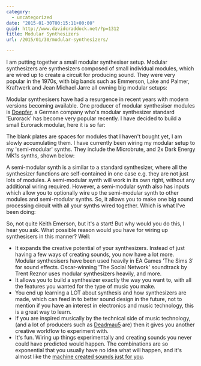 ```yaml
---
category:
  - uncategorized
date: "2015-01-30T00:15:11+00:00"
guid: http://www.davidcraddock.net/?p=1312
title: Modular Synthesizers
url: /2015/01/30/modular-synthesizers/

---
```

I am putting together a small modular synthesiser setup. Modular synthesizers are synthesizers composed of small individual modules, which are wired up to create a circuit for producing sound. They were very popular in the 1970s, with big bands such as Emmerson, Lake and Palmer, Kraftwerk and Jean Michael Jarre all owning big modular setups:

Modular synthesisers have had a resurgence in recent years with modern versions becoming available. One producer of modular synthesiser modules is [Doepfer](http://www.doepfer.de), a German company who's modular synthesizer standard 'Eurorack' has become very popular recently. I have decided to build a small Eurorack modular, here it is so far:

The blank plates are spaces for modules that I haven't bought yet, I am slowly accumulating them. I have currently been wiring my modular setup to my 'semi-modular' synths. They include the Microbrute, and 2x Dark Energy MK1s synths, shown below:

A semi-modular synth is a similar to a standard synthesizer, where all the synthesizer functions are self-contained in one case e.g. they are not just lots of modules. A semi-modular synth will work in its own right, without any additional wiring required. However, a semi-modular synth also has inputs which allow you to optionally wire up the semi-modular synth to other modules and semi-modular synths. So, it allows you to make one big sound processing circuit with all your synths wired together. Which is what I've been doing:

So, not quite Keith Emerson, but it's a start! But why would you do this, I hear you ask. What possible reason would you have for wiring up synthesisers in this manner? Well:

- It expands the creative potential of your synthesizers. Instead of just having a few ways of creating sounds, you now have a lot more. Modular synthesisers have been used heavily in EA Games 'The Sims 3' for sound effects. Oscar-winning 'The Social Network' soundtrack by Trent Reznor uses modular synthesizers heavily, and more.
- It allows you to build a synthesizer exactly the way you want to, with all the features you wanted for the type of music you make.
- You end up learning a LOT about synthesis and how synthesizers are made, which can feed in to better sound design in the future, not to mention if you have an interest in electronics and music technology, this is a great way to learn.
- If you are inspired musically by the technical side of music technology, (and a lot of producers such as [Deadmau5](http://www.deadmau5.com/) are) then it gives you another creative workflow to experiment with.
- It's fun. Wiring up things experimentally and creating sounds you never could have predicted would happen. The combinations are so exponential that you usually have no idea what will happen, and it's almost like the [machine created sounds just for you](https://www.youtube.com/watch?v=uiUAq4aVTjY).
